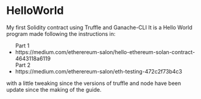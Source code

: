 # HelloWorld
My first Solidity contract using Truffle and Ganache-CLI
It is a Hello World program made following the instructions in:
<ul>
  Part 1
  <li>https://medium.com/etherereum-salon/hello-ethereum-solan-contract-4643118a6119</li>
  Part 2
  <li>https://medium.com/etherereum-salon/eth-testing-472c2f73b4c3</li>
</ul>
with a little tweaking since the versions of truffle and node have been update since the making of the guide.
